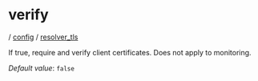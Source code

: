 # verify

/ [config](/reference/server-config/index.md) / [resolver_tls](/reference/server-config/config/resolver_tls/index.md) 

If true, require and verify client certificates. Does not apply to monitoring.

*Default value*: `false`
